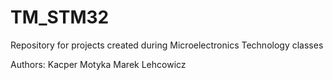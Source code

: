 # TM_STM32

Repository for projects created during Microelectronics Technology classes

Authors:
Kacper Motyka
Marek Lehcowicz
